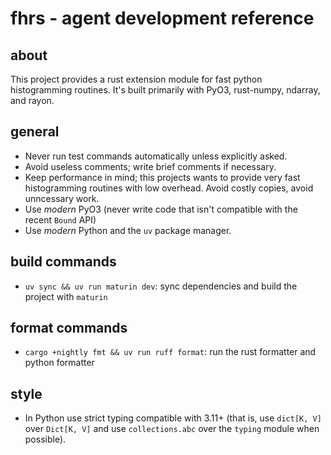 # fhrs - agent development reference

## about

This project provides a rust extension module for fast python
histogramming routines. It's built primarily with PyO3, rust-numpy,
ndarray, and rayon.

## general

- Never run test commands automatically unless explicitly asked.
- Avoid useless comments; write brief comments if necessary.
- Keep performance in mind; this projects wants to provide very fast
  histogramming routines with low overhead. Avoid costly copies, avoid
  unncessary work.
- Use _modern_ PyO3 (never write code that isn't compatible with the
  recent `Bound` API)
- Use _modern_ Python and the `uv` package manager.

## build commands

- `uv sync && uv run maturin dev`: sync dependencies and build the
  project with `maturin`

## format commands

- `cargo +nightly fmt && uv run ruff format`: run the rust formatter
  and python formatter

## style

- In Python use strict typing compatible with 3.11+ (that is, use
  `dict[K, V]` over `Dict[K, V]` and use `collections.abc` over the
  `typing` module when possible).

